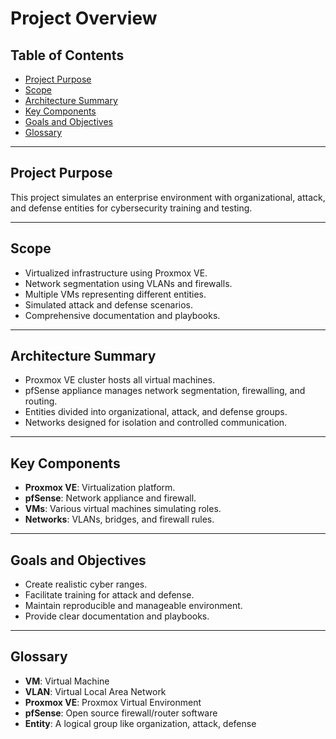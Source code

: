 # Project Overview

## Table of Contents

- [Project Purpose](#project-purpose)
- [Scope](#scope)
- [Architecture Summary](#architecture-summary)
- [Key Components](#key-components)
- [Goals and Objectives](#goals-and-objectives)
- [Glossary](#glossary)

---

## Project Purpose

This project simulates an enterprise environment with organizational, attack, and defense entities for cybersecurity training and testing.

---

## Scope

- Virtualized infrastructure using Proxmox VE.
- Network segmentation using VLANs and firewalls.
- Multiple VMs representing different entities.
- Simulated attack and defense scenarios.
- Comprehensive documentation and playbooks.

---

## Architecture Summary

- Proxmox VE cluster hosts all virtual machines.
- pfSense appliance manages network segmentation, firewalling, and routing.
- Entities divided into organizational, attack, and defense groups.
- Networks designed for isolation and controlled communication.

---

## Key Components

- **Proxmox VE**: Virtualization platform.
- **pfSense**: Network appliance and firewall.
- **VMs**: Various virtual machines simulating roles.
- **Networks**: VLANs, bridges, and firewall rules.

---

## Goals and Objectives

- Create realistic cyber ranges.
- Facilitate training for attack and defense.
- Maintain reproducible and manageable environment.
- Provide clear documentation and playbooks.

---

## Glossary

- **VM**: Virtual Machine  
- **VLAN**: Virtual Local Area Network  
- **Proxmox VE**: Proxmox Virtual Environment  
- **pfSense**: Open source firewall/router software  
- **Entity**: A logical group like organization, attack, defense

